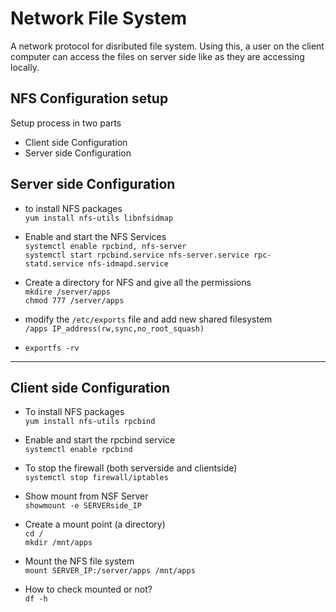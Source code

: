 # Network File System

A network protocol for disributed file system. Using this, a user on the client computer can access the files on server side like as they are accessing locally.  

## NFS Configuration setup

Setup process in two parts

- Client side Configuration
- Server side Configuration

## Server side Configuration

- to install NFS packages  
```yum install nfs-utils libnfsidmap```

- Enable and start the NFS Services  
```systemctl enable rpcbind, nfs-server```  
```systemctl start rpcbind.service nfs-server.service rpc-statd.service nfs-idmapd.service```

- Create a directory for NFS and give all the permissions  
```mkdire /server/apps```  
```chmod 777 /server/apps```

- modify the ```/etc/exports``` file and add new shared filesystem  
```/apps IP_address(rw,sync,no_root_squash)```

- ```exportfs -rv```

---

## Client side Configuration

- To install NFS packages  
```yum install nfs-utils rpcbind```

- Enable and start the rpcbind service  
```systemctl enable rpcbind```

- To stop the firewall (both serverside and clientside)  
```systemctl stop firewall/iptables```

- Show mount from NSF Server  
```showmount -e SERVERside_IP```

- Create a mount point (a directory)  
```cd /```  
```mkdir /mnt/apps```

- Mount the NFS file system  
```mount SERVER_IP:/server/apps /mnt/apps```

- How to check mounted or not?  
```df -h```




